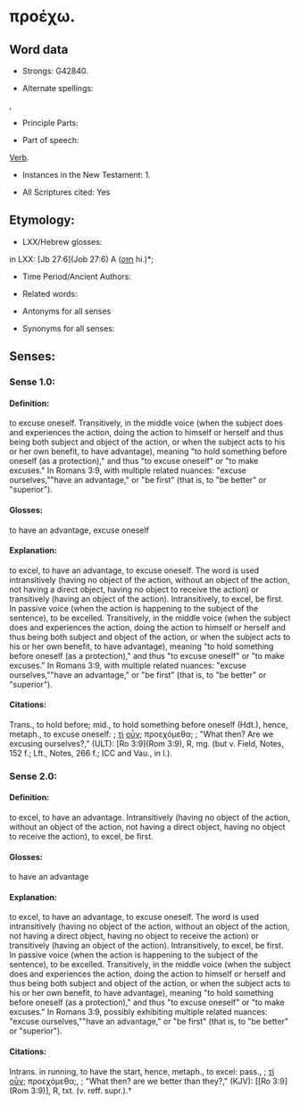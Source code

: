 # προέχω.

<!-- Status: S2=NeedsReview -->
<!-- Lexica used for edits: BDAG, FFM, LN, A-S -->

## Word data

* Strongs: G42840.

* Alternate spellings:

,

* Principle Parts: 


* Part of speech: 

[Verb](http://ugg.readthedocs.io/en/latest/verb.html).

* Instances in the New Testament: 1.

* All Scriptures cited: Yes

## Etymology: 


* LXX/Hebrew glosses: 

in LXX: [Jb 27:6](Job 27:6) A ([חזק](//en-uhl/H2388) hi.)*;

* Time Period/Ancient Authors: 


* Related words: 

* Antonyms for all senses

* Synonyms for all senses: 


## Senses: 


### Sense  1.0: 

#### Definition: 

to excuse oneself.  Transitively, in the middle voice (when the subject does and experiences the action, doing the action to himself or herself and thus being both subject and object of the action, or when the subject acts to his or her own benefit, to have advantage), meaning "to hold something before oneself (as a protection)," and thus "to excuse oneself" or "to make excuses."  In Romans 3:9, with multiple related nuances: "excuse ourselves,""have an advantage," or "be first" (that is, to "be better" or "superior").

#### Glosses: 

to have an advantage, excuse oneself

#### Explanation: 

to excel, to have an advantage, to excuse oneself.  The word is used intransitively (having no object of the action, without an object of the action, not having a direct object, having no object to receive the action) or transitively (having an object of the action).  Intransitively, to excel, be first.  In passive voice (when the action is happening to the subject of the sentence), to be excelled.  Transitively, in the middle voice (when the subject does and experiences the action, doing the action to himself or herself and thus being both subject and object of the action, or when the subject acts to his or her own benefit, to have advantage), meaning "to hold something before oneself (as a protection)," and thus "to excuse oneself" or "to make excuses."  In Romans 3:9, with multiple related nuances: "excuse ourselves,""have an advantage," or "be first" (that is, to "be better" or "superior").

#### Citations: 

Trans., to hold before; mid., to hold something before oneself (Hdt.), hence, metaph., to excuse oneself: 
; [τί](../G51010/01.md) [οὖν](../G37670/01.md); προεχόμεθα;
; "What then?  Are we excusing ourselves?," (ULT): 
[Ro 3:9](Rom 3:9), R, mg. (but v. Field, Notes, 152 f.; Lft., Notes, 266 f.; ICC and Vau., in l.). 

### Sense  2.0: 

#### Definition: 

to excel, to have an advantage.  Intransitively (having no object of the action, without an object of the action, not having a direct object, having no object to receive the action), to excel, be first.   

#### Glosses:

to have an advantage

#### Explanation:

to excel, to have an advantage, to excuse oneself.  The word is used intransitively (having no object of the action, without an object of the action, not having a direct object, having no object to receive the action) or transitively (having an object of the action).  Intransitively, to excel, be first.  In passive voice (when the action is happening to the subject of the sentence), to be excelled.  Transitively, in the middle voice (when the subject does and experiences the action, doing the action to himself or herself and thus being both subject and object of the action, or when the subject acts to his or her own benefit, to have advantage), meaning "to hold something before oneself (as a protection)," and thus "to excuse oneself" or "to make excuses."  In Romans 3:9, possibly exhibiting multiple related nuances: "excuse ourselves,""have an advantage," or "be first" (that is, to "be better" or "superior").

#### Citations: 

Intrans. in running, to have the start, hence, metaph., to excel: pass., 
; [τί](../G51010/01.md) [οὖν](../G37670/01.md); προεχόμεθα;,
; "What then? are we better than they?," (KJV): 
[[Ro 3:9](Rom 3:9)], R, txt. (v. reff. supr.).†